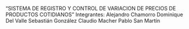 “SISTEMA DE REGISTRO Y CONTROL DE VARIACION DE PRECIOS DE PRODUCTOS COTIDIANOS”
Integrantes:
            Alejandro Chamorro
            Dominique Del Valle 
            Sebastián González
            Claudio Macher
            Pablo San Martín